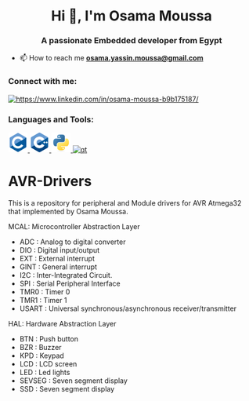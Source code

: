 <h1 align="center">Hi 👋, I'm Osama Moussa</h1>
<h3 align="center">A passionate Embedded developer from Egypt</h3>

- 📫 How to reach me **osama.yassin.moussa@gmail.com**

<h3 align="left">Connect with me:</h3>
<p align="left">
<a href="https://linkedin.com/in/https://www.linkedin.com/in/osama-moussa-b9b175187/" target="blank"><img align="center" src="https://raw.githubusercontent.com/rahuldkjain/github-profile-readme-generator/master/src/images/icons/Social/linked-in-alt.svg" alt="https://www.linkedin.com/in/osama-moussa-b9b175187/" height="30" width="40" /></a>
</p>

<h3 align="left">Languages and Tools:</h3>
<p align="left"> <a href="https://www.cprogramming.com/" target="_blank" rel="noreferrer"> <img src="https://raw.githubusercontent.com/devicons/devicon/master/icons/c/c-original.svg" alt="c" width="40" height="40"/> </a> <a href="https://www.w3schools.com/cpp/" target="_blank" rel="noreferrer"> <img src="https://raw.githubusercontent.com/devicons/devicon/master/icons/cplusplus/cplusplus-original.svg" alt="cplusplus" width="40" height="40"/> </a> <a href="https://www.python.org" target="_blank" rel="noreferrer"> <img src="https://raw.githubusercontent.com/devicons/devicon/master/icons/python/python-original.svg" alt="python" width="40" height="40"/> </a> <a href="https://www.qt.io/" target="_blank" rel="noreferrer"> <img src="https://upload.wikimedia.org/wikipedia/commons/0/0b/Qt_logo_2016.svg" alt="qt" width="40" height="40"/> </a> </p>

# AVR-Drivers
This is a repository for peripheral and Module drivers for AVR Atmega32 that implemented by Osama Moussa.


MCAL: Microcontroller Abstraction Layer
  - ADC   : Analog to digital converter 
  - DIO   : Digital input/output 
  - EXT   : External interrupt 
  - GINT  : General interrupt
  - I2C   : Inter-Integrated Circuit.
  - SPI   : Serial Peripheral Interface
  - TMR0  : Timer 0
  - TMR1  : Timer 1
  - USART : Universal synchronous/asynchronous receiver/transmitter

HAL: Hardware Abstraction Layer
  - BTN    : Push button
  - BZR    : Buzzer
  - KPD    : Keypad
  - LCD    : LCD screen
  - LED    : Led lights
  - SEVSEG : Seven segment display
  - SSD    : Seven segment display

